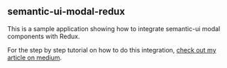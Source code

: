 ## semantic-ui-modal-redux

This is a sample application showing how to integrate semantic-ui modal components with Redux.

For the step by step tutorial on how to do this integration, [check out my article on medium](https://medium.com/@rodrigoff/integrating-semantic-ui-modal-with-redux-4df36abb755c).